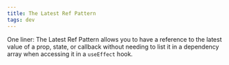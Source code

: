 ```yaml
---
title: The Latest Ref Pattern
tags: dev
---
```


One liner: The Latest Ref Pattern allows you to have a reference to the latest value of a prop, state, or callback without needing to list it in a dependency array when accessing it in a `useEffect` hook.
